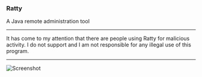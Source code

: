### Ratty

A Java remote administration tool

---

It has come to my attention that there are people using Ratty for malicious activity. I do not support and I am not responsible for any illegal use of this program.

---

![Screenshot](http://i.imgur.com/S2uXS8l.png "Screenshot")
